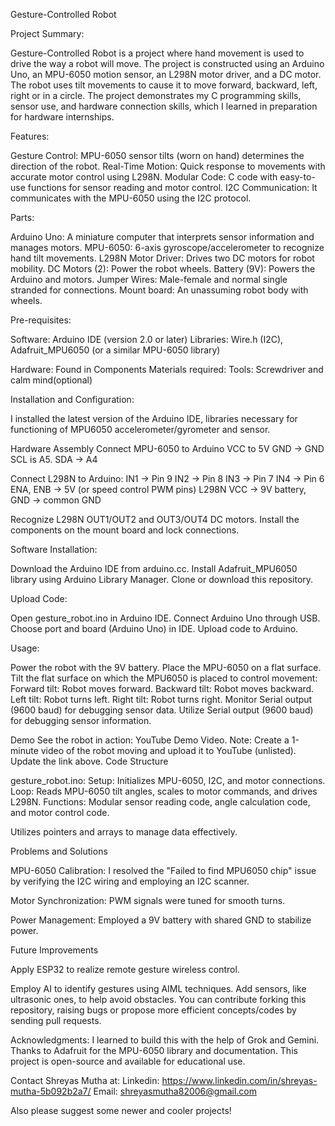 Gesture-Controlled Robot

Project Summary:

Gesture-Controlled Robot is a project where hand movement is used to drive the way a robot will move. The project is constructed using an Arduino Uno, an MPU-6050 motion sensor, an L298N motor driver, and a DC motor. The robot uses tilt movements to cause it to move forward, backward, left, right or in a circle. The project demonstrates my C programming skills, sensor use, and hardware connection skills, which I learned in preparation for hardware internships.

Features:

Gesture Control: MPU-6050 sensor tilts (worn on hand) determines the direction of the robot.
Real-Time Motion: Quick response to movements with accurate motor control using L298N.
Modular Code: C code with easy-to-use functions for sensor reading and motor control.
I2C Communication: It communicates with the MPU-6050 using the I2C protocol.

Parts:

Arduino Uno: A miniature computer that interprets sensor information and manages motors.
MPU-6050: 6-axis gyroscope/accelerometer to recognize hand tilt movements.
L298N Motor Driver: Drives two DC motors for robot mobility.
DC Motors (2): Power the robot wheels.
Battery (9V): Powers the Arduino and motors.
Jumper Wires: Male-female and normal single stranded for connections.
Mount board: An unassuming robot body with wheels.

Pre-requisites:

Software:
Arduino IDE (version 2.0 or later)
Libraries: Wire.h (I2C), Adafruit_MPU6050 (or a similar MPU-6050 library)

Hardware: Found in Components
Materials required:
Tools: Screwdriver and calm mind(optional)

Installation and Configuration:

I installed the latest version of the Arduino IDE, libraries necessary for functioning of MPU6050 accelerometer/gyrometer 
and sensor.

Hardware Assembly
Connect MPU-6050 to Arduino
VCC to 5V
GND → GND
SCL is A5.
SDA → A4

Connect L298N to Arduino:
IN1 → Pin 9
IN2 → Pin 8
IN3 → Pin 7
IN4 → Pin 6
ENA, ENB → 5V (or speed control PWM pins)
L298N VCC → 9V battery, GND → common GND

Recognize L298N OUT1/OUT2 and OUT3/OUT4 DC motors.
Install the components on the mount board and lock connections.

Software Installation:

Download the Arduino IDE from arduino.cc.
Install Adafruit_MPU6050 library using Arduino Library Manager.
Clone or download this repository.


Upload Code:

Open gesture_robot.ino in Arduino IDE.
Connect Arduino Uno through USB.
Choose port and board (Arduino Uno) in IDE.
Upload code to Arduino.

Usage:

Power the robot with the 9V battery.
Place the MPU-6050 on a flat surface.
Tilt the flat surface on which the MPU6050 is placed to control movement:
Forward tilt: Robot moves forward.
Backward tilt: Robot moves backward.
Left tilt: Robot turns left.
Right tilt: Robot turns right.
Monitor Serial output (9600 baud) for debugging sensor data.
Utilize Serial output (9600 baud) for debugging sensor information.

Demo
See the robot in action: YouTube Demo Video. Note: Create a 1-minute video of the robot moving and upload it to YouTube (unlisted). Update the link above.
Code Structure

gesture_robot.ino:
Setup: Initializes MPU-6050, I2C, and motor connections.
Loop: Reads MPU-6050 tilt angles, scales to motor commands, and drives L298N. Functions: Modular sensor reading code, angle calculation code, and motor control code.


Utilizes pointers and arrays to manage data effectively.

Problems and Solutions

MPU-6050 Calibration: I resolved the "Failed to find MPU6050 chip" issue by verifying the I2C wiring and employing an I2C scanner.

Motor Synchronization: PWM signals were tuned for smooth turns.

Power Management: Employed a 9V battery with shared GND to stabilize power.

Future Improvements

Apply ESP32 to realize remote gesture wireless control.

Employ AI to identify gestures using AIML techniques. Add sensors, like ultrasonic ones, to help avoid obstacles.
You can contribute forking this repository, raising bugs or propose more efficient concepts/codes by sending pull requests. 


Acknowledgments: I learned to build this with the help of Grok and Gemini. Thanks to Adafruit for the MPU-6050 library and documentation. This project is open-source and available for educational use.

Contact Shreyas Mutha at:
Linkedin: https://www.linkedin.com/in/shreyas-mutha-5b092b2a7/
Email: shreyasmutha82006@gmail.com

Also please suggest some newer and cooler projects!